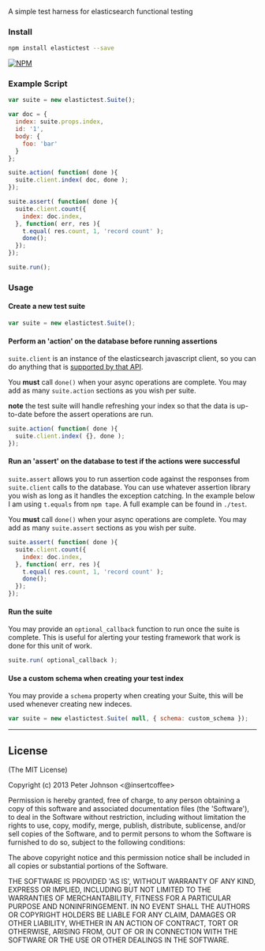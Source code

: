 A simple test harness for elasticsearch functional testing

### Install

```bash
npm install elastictest --save
```

[![NPM](https://nodei.co/npm/elastictest.png?downloads=true&stars=true)](https://nodei.co/npm/elastictest/)

### Example Script

```javascript
var suite = new elastictest.Suite();

var doc = {
  index: suite.props.index,
  id: '1',
  body: {
    foo: 'bar'
  }
};

suite.action( function( done ){
  suite.client.index( doc, done );
});

suite.assert( function( done ){
  suite.client.count({
    index: doc.index,
  }, function( err, res ){
    t.equal( res.count, 1, 'record count' );
    done();
  });
});

suite.run();
```

### Usage

#### Create a new test suite

```javascript
var suite = new elastictest.Suite();
```

#### Perform an 'action' on the database before running assertions

`suite.client` is an instance of the elasticsearch javascript client, so you can do anything that is [supported by that API](http://www.elastic.co/guide/en/elasticsearch/client/javascript-api/current/api-reference.html).

You **must** call `done()` when your async operations are complete. You may add as many `suite.action` sections as you wish per suite.

**note** the test suite will handle refreshing your index so that the data is up-to-date before the assert operations are run.

```javascript
suite.action( function( done ){
  suite.client.index( {}, done );
});
```

#### Run an 'assert' on the database to test if the actions were successful

`suite.assert` allows you to run assertion code against the responses from `suite.client` calls to the database. You can use whatever assertion library you wish as long as it handles the exception catching. In the example below I am using `t.equals` from `npm tape`. A full example can be found in `./test`.

You **must** call `done()` when your async operations are complete. You may add as many `suite.assert` sections as you wish per suite.

```javascript
suite.assert( function( done ){
  suite.client.count({
    index: doc.index,
  }, function( err, res ){
    t.equal( res.count, 1, 'record count' );
    done();
  });
});
```

#### Run the suite

You may provide an `optional_callback` function to run once the suite is complete. This is useful for alerting your testing framework that work is done for this unit of work.

```javascript
suite.run( optional_callback );
```

#### Use a custom schema when creating your test index

You may provide a `schema` property when creating your Suite, this will be used whenever creating new indeces.

```javascript
var suite = new elastictest.Suite( null, { schema: custom_schema });
```

---

## License

(The MIT License)

Copyright (c) 2013 Peter Johnson &lt;@insertcoffee&gt;

Permission is hereby granted, free of charge, to any person obtaining
a copy of this software and associated documentation files (the
'Software'), to deal in the Software without restriction, including
without limitation the rights to use, copy, modify, merge, publish,
distribute, sublicense, and/or sell copies of the Software, and to
permit persons to whom the Software is furnished to do so, subject to
the following conditions:

The above copyright notice and this permission notice shall be
included in all copies or substantial portions of the Software.

THE SOFTWARE IS PROVIDED 'AS IS', WITHOUT WARRANTY OF ANY KIND,
EXPRESS OR IMPLIED, INCLUDING BUT NOT LIMITED TO THE WARRANTIES OF
MERCHANTABILITY, FITNESS FOR A PARTICULAR PURPOSE AND NONINFRINGEMENT.
IN NO EVENT SHALL THE AUTHORS OR COPYRIGHT HOLDERS BE LIABLE FOR ANY
CLAIM, DAMAGES OR OTHER LIABILITY, WHETHER IN AN ACTION OF CONTRACT,
TORT OR OTHERWISE, ARISING FROM, OUT OF OR IN CONNECTION WITH THE
SOFTWARE OR THE USE OR OTHER DEALINGS IN THE SOFTWARE.
